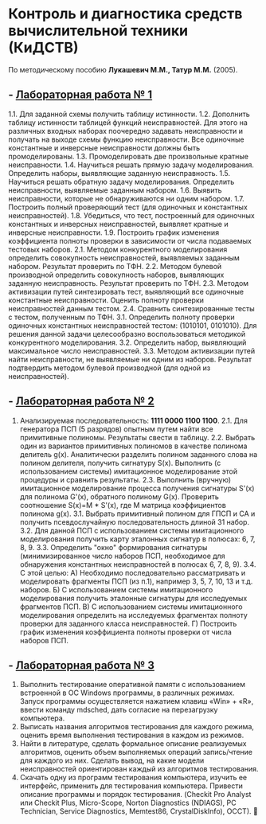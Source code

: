# Контроль и диагностика средств вычислительной техники (КиДСТВ)
По методическому пособию **Лукашевич М.М., Татур М.М.** (2005).

## - [Лабораторная работа № 1](https://github.com/andrejHurynovic/bsuirLabs/tree/main/term8/КиДСВТ/КиДСВТ%2C%20ЛР%20№%201)
1.1. Для заданной схемы получить таблицу истинности.
1.2. Дополнить таблицу истинности таблицей функций неисправностей. Для этого на различных входных наборах поочередно задавать неисправности и получать на выходе схемы функцию неисправности. Все одиночные константные и инверсные неисправности должны быть промоделированы.
1.3. Промоделировать две произвольные кратные неисправности.
1.4. Научиться решать прямую задачу моделирования. Определить наборы, выявляющие заданную неисправность.
1.5. Научиться решать обратную задачу моделирования. Определить неисправности, выявляемые заданным набором.
1.6. Выявить неисправности, которые не обнаруживаются ни одним набором.
1.7. Построить полный проверяющий тест (для одиночных и константных неисправностей).
1.8. Убедиться, что тест, построенный для одиночных константных и инверсных неисправностей, выявляет кратные и инверсные неисправности.
1.9. Построить график изменения коэффициента полноты проверки в зависимости от числа подаваемых тестовых наборов.
2.1. Методом конкурентного моделирования определить совокупность неисправностей, выявляемых заданным набором. Результат проверить по ТФН.
2.2. Методом булевой производной определить совокупность наборов, выявляющих заданную неисправность. Результат проверить по ТФН.
2.3. Методом активизации путей синтезировать тест, выявляющий все одиночные константные неисправности. Оценить полноту проверки неисправностей данным тестом.
2.4. Сравнить синтезированные тесты с тестом, полученным по ТФН.
3.1. Определить полноту проверки одиночных константных неисправностей тестом: (1010101, 0101010). Для решения данной задачи целесообразно воспользоваться методикой конкурентного моделирования.
3.2. Определить набор, выявляющий максимальное число неисправностей.
3.3. Методом активизации путей найти неисправности, не выявляемые ни одним из наборов. Результат подтвердить методом булевой производной (для одной из неисправностей).
## - [Лабораторная работа № 2](https://github.com/andrejHurynovic/bsuirLabs/tree/main/term8/КиДСВТ/КиДСВТ%2C%20ЛР%20№%202)
1. Анализируемая последовательность: **1111 0000 1100 1100**.
2.1. Для генератора ПСП (5 разрядов) опытным путем найти все примитивные полиномы. Результаты свести в таблицу.
2.2. Выбрать один из вариантов примитивных полиномов в качестве полинома делитель g(x). Аналитически разделить полином заданного слова на полином делителя, получить сигнатуру S(x). Выполнить (с использованием системы) имитационное моделирование этой процедуры и сравнить результаты.
2.3. Выполнить (вручную) имитационное моделирование процесса получения сигнатуры S'(x) для полинома G'(x), обратного полиному G(x). Проверить соотношение S(x)=M * S'(x), где M матрица коэффициентов полинома g(x).
3.1. Выбрать примитивный полином для ГПСП и СА и получить псевдослучайную последовательность длиной 31 набор.
3.2. Для данной ПСП с использованием системы имитационного моделирования получить карту эталонных сигнатур в полюсах: 6, 7, 8, 9.
3.3. Определить "окно" формирования сигнатуры (минимизированное число наборов ПСП, необходимое для обнаружения константных неисправностей в полюсах 6, 7, 8, 9).
3.4. С этой целью:
А) Необходимо последовательно рассматривать и моделировать фрагменты ПСП (из п.1), например 3, 5, 7, 10, 13 и т.д. наборов.
Б) С использованием системы имитационного моделирования получить эталонные сигнатуры для исследуемых фрагментов ПСП.
В) С использованием системы имитационного моделирования определить на исследуемых фрагментах полноту проверки для заданного класса неисправностей.
Г) Построить график изменения коэффициента полноты проверки от числа наборов ПСП.
## - [Лабораторная работа № 3](https://github.com/andrejHurynovic/bsuirLabs/tree/main/term8/КиДСВТ/КиДСВТ%2C%20ЛР%20№%203)
1. Выполнить тестирование оперативной памяти с использованием встроенной в ОС Windows программы, в различных режимах. Запуск программы осуществляется нажатием клавиш «Win» + «R», ввести команду mdsched, дать согласие на перезагрузку компьютера.
2. Выписать названия алгоритмов тестирования для каждого режима, оценить время выполнения тестирования в каждом из режимов.
3. Найти в литературе, сделать формальное описание реализуемых алгоритмов, оценить объем выполняемых операций запись/чтение для каждого из них. Сделать вывод, на какие модели неисправностей ориентирован каждый из алгоритмов тестирования.
4. Скачать одну из программ тестирования компьютера, изучить ее интерфейс, применить для тестирования компьютера. Привести описание программы и порядок тестирования. (Checkit Pro Analyst или Checkit Plus, Micro-Scope, Norton Diagnostics (NDIAGS), PC Technician, Service Diagnostics, Memtest86, CrystalDiskInfo), OCCT). 